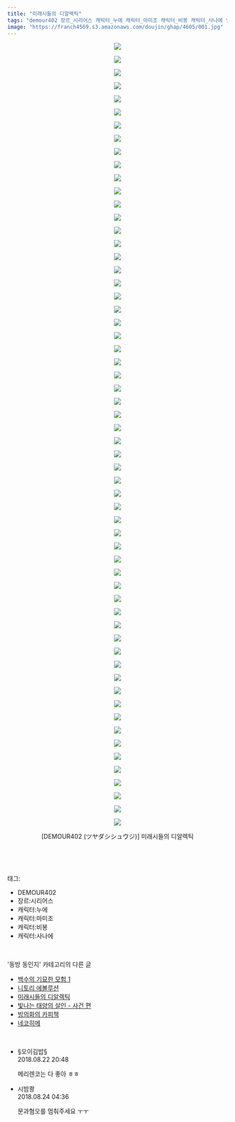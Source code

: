 ```yaml
---
title: "미래시들의 디알렉틱"
tags: "demour402 장르_시리어스 캐릭터_누에 캐릭터_마미조 캐릭터_비봉 캐릭터_사나에 ツヤダシシュウジ 동방_동인지"
image: "https://franch4569.s3.amazonaws.com/doujin/ghap/4605/001.jpg"
---
```

<div class="article">
<p style="text-align: center; clear: none; float: none;"><img src="{{ site.imgserver2 }}/ghap/4605/001.jpg"/></p>
<p style="text-align: center; clear: none; float: none;"><img src="{{ site.imgserver2 }}/ghap/4605/002.jpg"/></p>
<p style="text-align: center; clear: none; float: none;"><img src="{{ site.imgserver2 }}/ghap/4605/003.jpg"/></p>
<p style="text-align: center; clear: none; float: none;"><img src="{{ site.imgserver2 }}/ghap/4605/004.jpg"/></p>
<p style="text-align: center; clear: none; float: none;"><img src="{{ site.imgserver2 }}/ghap/4605/005.jpg"/></p>
<p style="text-align: center; clear: none; float: none;"><img src="{{ site.imgserver2 }}/ghap/4605/006.jpg"/></p>
<p style="text-align: center; clear: none; float: none;"><img src="{{ site.imgserver2 }}/ghap/4605/007.jpg"/></p>
<p style="text-align: center; clear: none; float: none;"><img src="{{ site.imgserver2 }}/ghap/4605/008.jpg"/></p>
<p style="text-align: center; clear: none; float: none;"><img src="{{ site.imgserver2 }}/ghap/4605/009.jpg"/></p>
<p style="text-align: center; clear: none; float: none;"><img src="{{ site.imgserver2 }}/ghap/4605/010.jpg"/></p>
<p style="text-align: center; clear: none; float: none;"><img src="{{ site.imgserver2 }}/ghap/4605/011.jpg"/></p>
<p style="text-align: center; clear: none; float: none;"><img src="{{ site.imgserver2 }}/ghap/4605/012.jpg"/></p>
<p style="text-align: center; clear: none; float: none;"><img src="{{ site.imgserver2 }}/ghap/4605/013.jpg"/></p>
<p style="text-align: center; clear: none; float: none;"><img src="{{ site.imgserver2 }}/ghap/4605/014.jpg"/></p>
<p style="text-align: center; clear: none; float: none;"><img src="{{ site.imgserver2 }}/ghap/4605/015.jpg"/></p>
<p style="text-align: center; clear: none; float: none;"><img src="{{ site.imgserver2 }}/ghap/4605/016.jpg"/></p>
<p style="text-align: center; clear: none; float: none;"><img src="{{ site.imgserver2 }}/ghap/4605/017.jpg"/></p>
<p style="text-align: center; clear: none; float: none;"><img src="{{ site.imgserver2 }}/ghap/4605/018.jpg"/></p>
<p style="text-align: center; clear: none; float: none;"><img src="{{ site.imgserver2 }}/ghap/4605/019.jpg"/></p>
<p style="text-align: center; clear: none; float: none;"><img src="{{ site.imgserver2 }}/ghap/4605/020.jpg"/></p>
<p style="text-align: center; clear: none; float: none;"><img src="{{ site.imgserver2 }}/ghap/4605/021.jpg"/></p>
<p style="text-align: center; clear: none; float: none;"><img src="{{ site.imgserver2 }}/ghap/4605/022.jpg"/></p>
<p style="text-align: center; clear: none; float: none;"><img src="{{ site.imgserver2 }}/ghap/4605/023.jpg"/></p>
<p style="text-align: center; clear: none; float: none;"><img src="{{ site.imgserver2 }}/ghap/4605/024.jpg"/></p>
<p style="text-align: center; clear: none; float: none;"><img src="{{ site.imgserver2 }}/ghap/4605/025.jpg"/></p>
<p style="text-align: center; clear: none; float: none;"><img src="{{ site.imgserver2 }}/ghap/4605/026.jpg"/></p>
<p style="text-align: center; clear: none; float: none;"><img src="{{ site.imgserver2 }}/ghap/4605/027.jpg"/></p>
<p style="text-align: center; clear: none; float: none;"><img src="{{ site.imgserver2 }}/ghap/4605/028.jpg"/></p>
<p style="text-align: center; clear: none; float: none;"><img src="{{ site.imgserver2 }}/ghap/4605/029.jpg"/></p>
<p style="text-align: center; clear: none; float: none;"><img src="{{ site.imgserver2 }}/ghap/4605/030.jpg"/></p>
<p style="text-align: center; clear: none; float: none;"><img src="{{ site.imgserver2 }}/ghap/4605/031.jpg"/></p>
<p style="text-align: center; clear: none; float: none;"><img src="{{ site.imgserver2 }}/ghap/4605/032.jpg"/></p>
<p style="text-align: center; clear: none; float: none;"><img src="{{ site.imgserver2 }}/ghap/4605/033.jpg"/></p>
<p style="text-align: center; clear: none; float: none;"><img src="{{ site.imgserver2 }}/ghap/4605/034.jpg"/></p>
<p style="text-align: center; clear: none; float: none;"><img src="{{ site.imgserver2 }}/ghap/4605/035.jpg"/></p>
<p style="text-align: center; clear: none; float: none;"><img src="{{ site.imgserver2 }}/ghap/4605/036.jpg"/></p>
<p style="text-align: center; clear: none; float: none;"><img src="{{ site.imgserver2 }}/ghap/4605/037.jpg"/></p>
<p style="text-align: center; clear: none; float: none;"><img src="{{ site.imgserver2 }}/ghap/4605/038.jpg"/></p>
<p style="text-align: center; clear: none; float: none;"><img src="{{ site.imgserver2 }}/ghap/4605/039.jpg"/></p>
<p style="text-align: center; clear: none; float: none;"><img src="{{ site.imgserver2 }}/ghap/4605/040.jpg"/></p>
<p style="text-align: center; clear: none; float: none;"><img src="{{ site.imgserver2 }}/ghap/4605/041.jpg"/></p>
<p style="text-align: center; clear: none; float: none;"><img src="{{ site.imgserver2 }}/ghap/4605/042.jpg"/></p>
<p style="text-align: center; clear: none; float: none;"><img src="{{ site.imgserver2 }}/ghap/4605/043.jpg"/></p>
<p style="text-align: center; clear: none; float: none;"><img src="{{ site.imgserver2 }}/ghap/4605/044.jpg"/></p>
<p style="text-align: center; clear: none; float: none;"><img src="{{ site.imgserver2 }}/ghap/4605/045.jpg"/></p>
<p style="text-align: center; clear: none; float: none;"><img src="{{ site.imgserver2 }}/ghap/4605/046.jpg"/></p>
<p style="text-align: center; clear: none; float: none;"><img src="{{ site.imgserver2 }}/ghap/4605/047.jpg"/></p>
<p style="text-align: center; clear: none; float: none;"><img src="{{ site.imgserver2 }}/ghap/4605/048.jpg"/></p>
<p style="text-align: center; clear: none; float: none;"><img src="{{ site.imgserver2 }}/ghap/4605/049.jpg"/></p>
<p style="text-align: center; clear: none; float: none;"><img src="{{ site.imgserver2 }}/ghap/4605/050.jpg"/></p>
<p style="text-align: center; clear: none; float: none;"><img src="{{ site.imgserver2 }}/ghap/4605/051.jpg"/></p>
<p style="text-align: center; clear: none; float: none;"><img src="{{ site.imgserver2 }}/ghap/4605/052.jpg"/></p>
<p style="text-align: center; clear: none; float: none;"><img src="{{ site.imgserver2 }}/ghap/4605/053.jpg"/></p>
<p style="text-align: center; clear: none; float: none;"><img src="{{ site.imgserver2 }}/ghap/4605/054.jpg"/></p>
<p style="text-align: center; clear: none; float: none;"><img src="{{ site.imgserver2 }}/ghap/4605/055.jpg"/></p>
<p style="text-align: center; clear: none; float: none;"><img src="{{ site.imgserver2 }}/ghap/4605/056.jpg"/></p>
<p style="text-align: center; clear: none; float: none;"><img src="{{ site.imgserver2 }}/ghap/4605/057.jpg"/></p>
<p style="text-align: center; clear: none; float: none;"><img src="{{ site.imgserver2 }}/ghap/4605/058.jpg"/></p>
<p style="text-align: center; clear: none; float: none;"><img src="{{ site.imgserver2 }}/ghap/4605/059.jpg"/></p>
<p style="text-align: center; clear: none; float: none;"><img src="{{ site.imgserver2 }}/ghap/4605/060.jpg"/></p>
<p style="text-align: center; clear: none; float: none;">[DEMOUR402 (ツヤダシシュウジ)] 미래시들의 디알렉틱</p>
<p><br/></p>
</div><br/>
<div class="tagTrail">
<p>태그: </p>
<ul>
<li>DEMOUR402</li>
<li>장르:시리어스</li>
<li>캐릭터:누에</li>
<li>캐릭터:마미조</li>
<li>캐릭터:비봉</li>
<li>캐릭터:사나에</li>
</ul>
</div><br/>
<div class="another">
<p>'동방 동인지' 카테고리의 다른 글</p>
<ul>
<li><a href="/ghap_4611">백수의 기묘한 모험 1</a></li>
<li><a href="/ghap_4609">니토리 에볼루션</a></li>
<li><a href="/ghap_4605">미래시들의 디알렉틱</a></li>
<li><a href="/ghap_4604">빛나는 태양의 살인 - 사건 편</a></li>
<li><a href="/ghap_4603">빙의화의 카피책</a></li>
<li><a href="/ghap_4602">네코히메</a></li>
</ul>
</div><br/>
<div class="cb_module cb_fluid">
<div class="cb_wrt cb_profile">
<div class="comment">
<ul>
<li class="cb_thumb_off" id="comment15314920">
<div class="cb_comment_area">
<div class="cb_info_area">
<div class="cb_section">
<span class="cb_nick_name">§오이김밥§</span>
</div>
<div class="cb_section">
<span class="cb_date">2018.08.22 20:48 </span>
</div>
</div>
<div class="cb_dsc_comment">
<p class="cb_dsc">
											메리렌코는 다 좋아 ㅎㅎ
										</p>
</div>
</div></li>
<li class="cb_thumb_off" id="comment15316107">
<div class="cb_comment_area">
<div class="cb_info_area">
<div class="cb_section">
<span class="cb_nick_name">시밤쾅</span>
</div>
<div class="cb_section">
<span class="cb_date">2018.08.24 04:36 </span>
</div>
</div>
<div class="cb_dsc_comment">
<p class="cb_dsc">
											문과혐오를 멈춰주세요 ㅜㅜ
										</p>
</div>
</div></li>
</ul>
</div>
</div><!-- commentList close -->
</div><br/>
